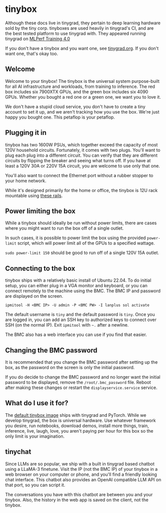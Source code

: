 # tinybox

Although these docs live in tinygrad, they pertain to deep learning hardware sold by the tiny corp. tinyboxes are used heavily in tinygrad's CI, and are the best tested platform to use tinygrad with. They appeared running tinygrad on [MLPerf Training 4.0](https://public.tableau.com/views/MLCommons-Training_16993769118290/MLCommons-Training)

If you don't have a tinybox and you want one, see [tinygrad.org](https://tinygrad.org). If you don't want one, that's okay too.

## Welcome

Welcome to your tinybox! The tinybox is the universal system purpose-built for all AI infrastructure and workloads, from training to inference. The red box includes six 7900XTX GPUs, and the green box includes six 4090 GPUs. Whether you bought a red one or a green one, we want you to love it.

We don't have a stupid cloud service, you don't have to create a tiny account to set it up, and we aren't tracking how you use the box. We're just happy you bought one. This petaflop is your petaflop.

## Plugging it in

tinybox has two 1600W PSUs, which together exceed the capacity of most 120V household circuits. Fortunately, it comes with two plugs. You'll want to plug each plug into a different circuit. You can verify that they are different circuits by flipping the breaker and seeing what turns off. If you have at least a 120V 30A or 220V 15A circuit, you are welcome to use only that one.

You'll also want to connect the Ethernet port without a rubber stopper to your home network.

While it's designed primarily for the home or office, the tinybox is 12U rack mountable using [these rails](https://rackmountmart.store.turbify.net/26slidrailfo.html).

## Power limiting the box

While a tinybox should ideally be run without power limits, there are cases where you might want to run the box off of a single outlet.

In such cases, it is possible to power limit the box using the provided `power-limit` script, which will power limit all of the GPUs to a specified wattage.

`sudo power-limit 150` should be good to run off of a single 120V 15A outlet.

## Connecting to the box

tinybox ships with a relatively basic install of Ubuntu 22.04. To do initial setup, you can either plug in a VGA monitor and keyboard, or you can connect remotely to the machine using the BMC. The BMC IP and password are displayed on the screen.

`ipmitool -H <BMC IP> -U admin -P <BMC PW> -I lanplus sol activate`

The default username is `tiny` and the default password is `tiny`. Once you are logged in, you can add an SSH key to authorized keys to connect over SSH (on the normal IP). Exit `ipmitool` with `~.` after a newline.

The BMC also has a web interface you can use if you find that easier.

## Changing the BMC password

It is recommended that you change the BMC password after setting up the box, as the password on the screen is only the initial password.

If you do decide to change the BMC password and no longer want the initial password to be displayed, remove the `/root/.bmc_password` file.
Reboot after making these changes or restart the `displayservice.service` service.

## What do I use it for?

The [default tinybox image](https://github.com/tinygrad/tinyos) ships with tinygrad and PyTorch. While we develop tinygrad, the box is universal hardware. Use whatever framework you desire, run notebooks, download demos, install more things, train, inference, live, laugh, love, you aren't paying per hour for this box so the only limit is your imagination.

## tinychat

Since LLMs are so popular, we ship with a built in tinygrad based chatbot using a LLaMA-3 finetune. Visit the IP (not the BMC IP) of your tinybox in a web browser on your computer or phone, and you'll find a friendly looking chat interface. This chatbot also provides an OpenAI compatible LLM API on that port, so you can script it.

The conversations you have with this chatbot are between you and your tinybox. Also, the history in the web app is saved on the client, not the tinybox.
